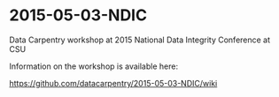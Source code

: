 # 2015-05-03-NDIC
Data Carpentry workshop at 2015 National Data Integrity Conference at CSU

Information on the workshop is available here:

https://github.com/datacarpentry/2015-05-03-NDIC/wiki
